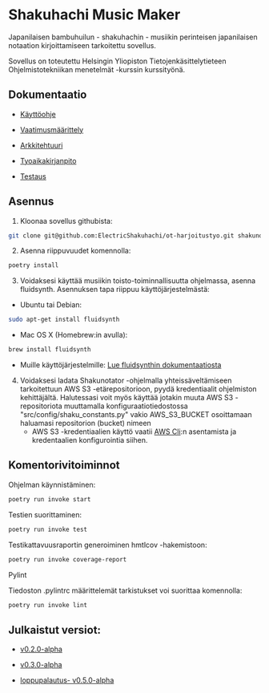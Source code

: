 # Shakuhachi Music Maker

Japanilaisen bambuhuilun - shakuhachin - musiikin perinteisen japanilaisen notaation kirjoittamiseen tarkoitettu sovellus.

Sovellus on toteutettu Helsingin Yliopiston Tietojenkäsittelytieteen Ohjelmistotekniikan menetelmät -kurssin kurssityönä.

## Dokumentaatio

- [Käyttöohje](https://github.com/ElectricShakuhachi/ot-harjoitustyo/blob/master/dokumentaatio/kayttoohje.md)

- [Vaatimusmäärittely](https://github.com/ElectricShakuhachi/ot-harjoitustyo/blob/master/dokumentaatio/vaatimusmaarittely.md)

- [Arkkitehtuuri](https://github.com/ElectricShakuhachi/ot-harjoitustyo/blob/master/dokumentaatio/arkkitehtuuri.md)

- [Tyoaikakirjanpito](https://github.com/ElectricShakuhachi/ot-harjoitustyo/blob/master/dokumentaatio/tyoaikakirjanpito.md)

- [Testaus](https://github.com/ElectricShakuhachi/ot-harjoitustyo/blob/master/dokumentaatio/testaus.md)

## Asennus

1. Kloonaa sovellus githubista:

 ```bash
git clone git@github.com:ElectricShakuhachi/ot-harjoitustyo.git shakunotator
```

2. Asenna riippuvuudet komennolla:
 ```bash
poetry install
```

3. Voidaksesi käyttää musiikin toisto-toiminnallisuutta ohjelmassa, asenna fluidsynth.
Asennuksen tapa riippuu käyttöjärjestelmästä:

- Ubuntu tai Debian:
 ```bash
sudo apt-get install fluidsynth
```

- Mac OS X (Homebrew:in avulla):
 ```bash
brew install fluidsynth
```

- Muille käyttöjärjestelmille:
[Lue fluidsynthin dokumentaatiosta](https://github.com/FluidSynth/fluidsynth/wiki/Download)

4. Voidaksesi ladata Shakunotator -ohjelmalla yhteissäveltämiseen tarkoitettuun AWS S3 -etärepositorioon,
pyydä kredentiaalit ohjelmiston kehittäjältä. Halutessasi voit myös käyttää jotakin muuta AWS S3 -repositoriota muuttamalla konfiguraatiotiedostossa "src/config/shaku_constants.py" vakio AWS_S3_BUCKET osoittamaan haluamasi repositorion (bucket) nimeen
    - AWS S3 -kredentiaalien käyttö vaatii [AWS Cli](https://aws.amazon.com/cli/):n asentamista ja kredentaalien konfigurointia siihen.

## Komentorivitoiminnot

Ohjelman käynnistäminen:

 ```bash
poetry run invoke start
```

Testien suorittaminen:

 ```bash
poetry run invoke test
```
Testikattavuusraportin generoiminen hmtlcov -hakemistoon:

 ```bash
poetry run invoke coverage-report
```

Pylint

Tiedoston .pylintrc määrittelemät tarkistukset voi suorittaa komennolla:

```bash
poetry run invoke lint
```

## Julkaistut versiot:

- [v0.2.0-alpha](https://github.com/ElectricShakuhachi/ot-harjoitustyo/releases/tag/v0.2.0-alpha)

- [v0.3.0-alpha](https://github.com/ElectricShakuhachi/ot-harjoitustyo/releases/tag/v0.3.0-alpha)

- [loppupalautus- v0.5.0-alpha](https://github.com/ElectricShakuhachi/ot-harjoitustyo/releases/tag/v0.5.0-alpha)